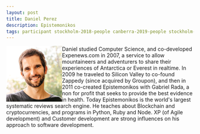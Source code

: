 ```yaml
---
layout: post
title: Daniel Perez
description: Epistemonikos
tags: participant stockholm-2018-people canberra-2019-people stockholm-2018-participant canberra-2019-participant
---
```

<img align="left" width="150" height="150" src="/assets/people/perez-rada_daniel.jpg" alt="Daniel Perez"/>Daniel studied Computer Science, and co-developed Expenews.com in 2007, a service to allow mountaineers and adventurers to share their experiences of Antarctica or Everest in realtime. In 2009 he traveled to Silicon Valley to co-found Zappedy (since acquired by Groupon), and then in 2011 co-created Epistemonikos with Gabriel Rada, a non for profit that seeks to provide the best evidence in health. Today Epistemonikos is the world's largest systematic reviews search engine. He teaches about Blockchain and cryptocurrencies, and programs in Python, Ruby and Node. XP (of Agile development) and Customer development are strong influences on his approach to software development.  

<a href="https://twitter.com/dperezrada" title="Twitter" target="_blank"
rel="noopener">
  <i class="fa fa-twitter fa-2x" style="color:#4FB3A9"></i>
</a>&nbsp;
<a href="https://github.com/dperezrada" title="GitHub" target="_blank" rel="noopener">
  <i class="fa fa-github fa-2x" style="color:#4FB3A9"></i>
</a>